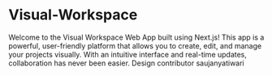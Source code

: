 # Visual-Workspace
Welcome to the Visual Workspace Web App built using Next.js! This app is a powerful, user-friendly platform that allows you to create, edit, and manage your projects visually. With an intuitive interface and real-time updates, collaboration has never been easier.
Design contributor saujanyatiwari